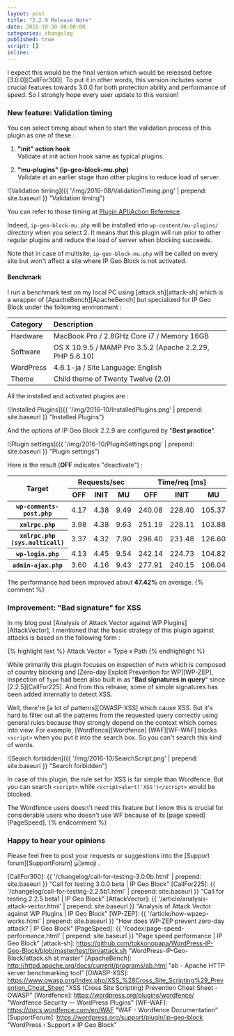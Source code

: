```yaml
---
layout: post
title: "2.2.9 Release Note"
date: 2016-10-30 00:00:00
categories: changelog
published: true
script: []
inline:
---
```


I expect this would be the final version which would be released before 
[3.0.0][CallFor300]. To put it in other words, this version includes some 
crucial features towards 3.0.0 for both protection ability and performance 
of speed. So I strongly hope every user update to this version!

<!--more-->

### New feature: Validation timing ###

You can select timing about when to start the validation process of this plugin 
as one of these :

1. **"init" action hook**  
   Validate at init action hook same as typical plugins.

2. **"mu-plugins" (ip-geo-block-mu.php)**  
   Validate at an earlier stage than other plugins to reduce load of server.

![Validation timing]({{ '/img/2016-08/ValidationTiming.png' | prepend: site.baseurl }}
 "Validation timing")

You can refer to those timing at [Plugin API/Action Reference][ActionHook].

Indeed, `ip-geo-block-mu.php` will be installed into `wp-content/mu-plugins/` 
directory when you select 2. It means that this plugin will run prior to other
regular plugins and reduce the load of server when blocking succeeds.

Note that in case of multisite, `ip-geo-block-mu.php` will be called on every 
site but won't affect a site where IP Geo Block is not activated.

#### Benchmark ####

I run a benchmark test on my local PC using [attack.sh][attack-sh] which is a 
wrapper of [ApacheBench][ApacheBench] but specialized for IP Geo Block under 
the following environment :

| Category      | Description                                                  |
|:--------------|:-------------------------------------------------------------|
| Hardware      | MacBook Pro / 2.8GHz Core i7 / Memory 16GB                   |
| Software      | OS X 10.9.5 / MAMP Pro 3.5.2 (Apache 2.2.29, PHP 5.6.10)     |
| WordPress     | 4.6.1-ja / Site Language: English                            |
| Theme         | Child theme of Twenty Twelve (2.0)                           |

All the installed and activated plugins are :

![Installed Plugins]({{ '/img/2016-10/InstalledPlugins.png' | prepend: site.baseurl }}
 "Installed Plugins")

And the options of IP Geo Block 2.2.9 are configured by "**Best practice**".

![Plugin settings]({{ '/img/2016-10/PluginSettings.png' | prepend: site.baseurl }}
 "Plugin settings")

Here is the result (**OFF** indicates "deactivate") :

<div class="table-responsive">
	<table class="table">
		<thead>
			<tr>
				<th rowspan="2">Target</th>
				<th colspan="3">Requests/sec</th>
				<th colspan="3">Time/req [ms]</th>
			</tr>
			<tr>
				<th>OFF</th>
				<th>INIT</th>
				<th>MU</th>
				<th>OFF</th>
				<th>INIT</th>
				<th>MU</th>
			</tr>
		</thead>
		<tbody>
			<tr>
				<th><code>wp-comments-post.php</code></th>
				<td>4.17</td>
				<td>4.38</td>
				<td>9.49</td>
				<td>240.08</td>
				<td>228.40</td>
				<td>105.37</td>
			</tr>
			<tr>
				<th><code>xmlrpc.php</code></th>
				<td>3.98</td>
				<td>4.38</td>
				<td>9.63</td>
				<td>251.19</td>
				<td>228.11</td>
				<td>103.88</td>
			</tr>
			<tr>
				<th><code>xmlrpc.php (sys.multicall)</code></th>
				<td>3.37</td>
				<td>4.32</td>
				<td>7.90</td>
				<td>296.40</td>
				<td>231.48</td>
				<td>126.60</td>
			</tr>
			<tr>
				<th><code>wp-login.php</code></th>
				<td>4.13</td>
				<td>4.45</td>
				<td>9.54</td>
				<td>242.14</td>
				<td>224.73</td>
				<td>104.82</td>
			</tr>
			<tr>
				<th><code>admin-ajax.php</code></th>
				<td>3.60</td>
				<td>4.16</td>
				<td>9.43</td>
				<td>277.91</td>
				<td>240.15</td>
				<td>106.04</td>
			</tr>
		</tbody>
	</table>
</div>

The performance had been improved about **47.42%** on average.
{% comment %}
### Improvement: "Bad signature" for XSS ###

In my blog post [Analysis of Attack Vector against WP Plugins][AttackVector],
I mentioned that the basic strategy of this plugin against attacks is based on 
the following form :

{% highlight text %}
Attack Vector = Type x Path
{% endhighlight %}

While primarily this plugin focuses on inspection of `Path` which is composed 
of country blocking and [Zero-day Exploit Prevention for WP][WP-ZEP], 
inspection of `Type` had been also built in as "**Bad signatures in query**" 
since [2.2.5][CallFor225]. And from this release, some of simple signatures 
has been added internally to detect XSS.

Well, there're [a lot of patterns][OWASP-XSS] which cause XSS. But it's hard 
to filter out all the patterns from the requested query correctly using general 
rules because they strongly depend on the context which comes into view. For 
example, [Wordfence][Wordfence] [WAF][WF-WAF] blocks `<script>` when you put it 
into the search box. So you can't search this kind of words.

![Search forbidden]({{ '/img/2016-10/SearchScript.png' | prepend: site.baseurl }}
 "Search forbidden")

In case of this plugin, the rule set for XSS is far simple than Wordfence.
But you can search `<script>` while `<script>alert('XSS')</script>` would be 
blocked.

The Wordfence users doesn't need this feature but I know this is crucial for 
considerable users who doesn't use WF because of its [page speed][PageSpeed].
{% endcomment %}
### Happy to hear your opinions ###

Please feel free to post your requests or suggestions into the 
[Support forum][SupportForum] <span class="emoji">
![emoji](https://assets-cdn.github.com/images/icons/emoji/unicode/1f477.png)
</span>.

[IP-Geo-Block]: https://wordpress.org/plugins/ip-geo-block/ "WordPress › IP Geo Block « WordPress Plugins"
[ActionHook]:   https://codex.wordpress.org/Plugin_API/Action_Reference "Plugin API/Action Reference &laquo; WordPress Codex"
[CallFor300]:   {{ '/changelog/call-for-testing-3.0.0b.html'  | prepend: site.baseurl }} "Call for testing 3.0.0 beta | IP Geo Block"
[CallFor225]:   {{ '/changelog/call-for-testing-2.2.5b1.html' | prepend: site.baseurl }} "Call for testing 2.2.5 beta1 | IP Geo Block"
[AttackVector]: {{ '/article/analysis-attack-vector.html'     | prepend: site.baseurl }} "Analysis of Attack Vector against WP Plugins | IP Geo Block"
[WP-ZEP]:       {{ '/article/how-wpzep-works.html'            | prepend: site.baseurl }} "How does WP-ZEP prevent zero-day attack? | IP Geo Block"
[PageSpeed]:    {{ '/codex/page-speed-performance.html'       | prepend: site.baseurl }} "Page speed performance | IP Geo Block"
[attack-sh]:    https://github.com/tokkonopapa/WordPress-IP-Geo-Block/blob/master/test/bin/attack.sh "WordPress-IP-Geo-Block/attack.sh at master"
[ApacheBench]:  http://httpd.apache.org/docs/current/programs/ab.html "ab - Apache HTTP server benchmarking tool"
[OWASP-XSS]:    https://www.owasp.org/index.php/XSS_%28Cross_Site_Scripting%29_Prevention_Cheat_Sheet "XSS (Cross Site Scripting) Prevention Cheat Sheet - OWASP"
[Wordfence]:    https://wordpress.org/plugins/wordfence/ "Wordfence Security &mdash; WordPress Plugins"
[WF-WAF]:       https://docs.wordfence.com/en/WAF "WAF - Wordfence Documentation"
[SupportForum]: https://wordpress.org/support/plugin/ip-geo-block "WordPress &#8250; Support &raquo; IP Geo Block"
